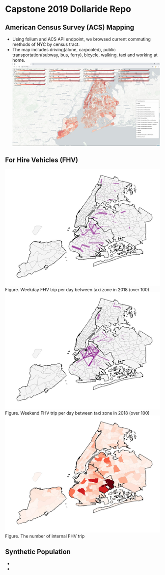 # Capstone 2019 Dollaride Repo

## American Census Survey (ACS) Mapping
- Using folium and ACS API endpoint, we browsed current commuting methods of NYC by census tract.
- The map includes driving(alone, carpooled), public transportation(subway, bus, ferry), bicycle, walking, taxi and working at home.
![acs](./imgs/0_acs.jpg)

## For Hire Vehicles (FHV)
![fhv1](./imgs/1_week.jpg)
Figure. Weekday FHV trip per day between taxi zone in 2018 (over 100)
![fhv2](./imgs/2_weekend.jpg)
Figure. Weekend FHV trip per day between taxi zone in 2018 (over 100)
![fhv3](./imgs/3_thematic.jpg)
Figure. The number of internal FHV trip

## Synthetic Population
- 
-
